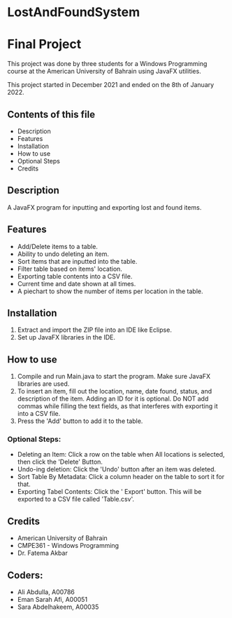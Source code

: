# LostAndFoundSystem

# Final Project

This project was done by three students for a Windows Programming course at the American University of Bahrain using JavaFX utilities.

This project started in December 2021 and ended on the 8th of January 2022.

Contents of this file
---------------------
- Description
- Features
- Installation
- How to use
- Optional Steps
- Credits

## Description
A JavaFX program for inputting and exporting lost and found items.

## Features
- Add/Delete items to a table.
- Ability to undo deleting an item.
- Sort items that are inputted into the table.
- Filter table based on items' location.
- Exporting table contents into a CSV file.
- Current time and date shown at all times.
- A piechart to show the number of items per location in the table.

## Installation
1. Extract and import the ZIP file into an IDE like Eclipse.
2. Set up JavaFX libraries in the IDE.

## How to use
1. Compile and run Main.java to start the program. Make sure JavaFX libraries are used.
2. To insert an item, fill out the location, name, date found, status, and description of the item. Adding an ID for it is optional.
   Do NOT add commas while filling the text fields, as that interferes with exporting it into a CSV file.
3. Press the 'Add' button to add it to the table.

### Optional Steps:
- Deleting an Item: Click a row on the table when All locations is selected, then click the 'Delete' Button. 
- Undo-ing deletion: Click the 'Undo' button after an item was deleted.
- Sort Table By Metadata: Click a column header on the table to sort it for that.
- Exporting Tabel Contents: Click the ' Export' button. This will be exported to a CSV file called 'Table.csv'.

## Credits
- American University of Bahrain
- CMPE361 - Windows Programming
- Dr. Fatema Akbar

## Coders:
- Ali Abdulla, A00786
- Eman Sarah Afi, A00051
- Sara Abdelhakeem, A00035
